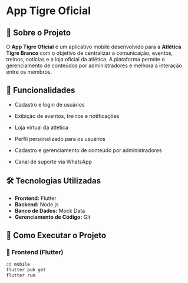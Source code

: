# App Tigre Oficial

## 📌 Sobre o Projeto

O **App Tigre Oficial** é um aplicativo mobile desenvolvido para a **Atlética Tigre Branco** com o objetivo de centralizar a comunicação, eventos, treinos, notícias e a loja oficial da atlética. A plataforma permite o gerenciamento de conteúdos por administradores e melhora a interação entre os membros.

## 🎯 Funcionalidades

- Cadastro e login de usuários

- Exibição de eventos, treinos e notificações

- Loja virtual da atlética

- Perfil personalizado para os usuários

- Cadastro e gerenciamento de conteúdo por administradores

- Canal de suporte via WhatsApp

## 🛠️ Tecnologias Utilizadas

- **Frontend:** Flutter
- **Backend:** Node.js
- **Banco de Dados:** Mock Data
- **Gerenciamento de Código:** Git

## 🚀 Como Executar o Projeto

### 🔹 Frontend (Flutter)

```sh
cd mobile
flutter pub get
flutter run
```
